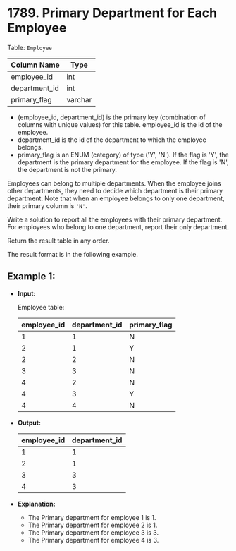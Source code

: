# 1789. Primary Department for Each Employee

Table: `Employee`


| Column Name   |  Type   |
|---------------|---------|
| employee_id   | int     |
| department_id | int     |
| primary_flag  | varchar |

- (employee_id, department_id) is the primary key (combination of columns with unique values) for this table.
employee_id is the id of the employee.
- department_id is the id of the department to which the employee belongs.
- primary_flag is an ENUM (category) of type ('Y', 'N'). If the flag is 'Y', the department is the primary department for the employee. If the flag is 'N', the department is not the primary.
 

Employees can belong to multiple departments. When the employee joins other departments, they need to decide which department is their primary department. Note that when an employee belongs to only one department, their primary column is `'N'`.

Write a solution to report all the employees with their primary department. For employees who belong to one department, report their only department.

Return the result table in any order.

The result format is in the following example.


## Example 1:

- **Input:**

    Employee table:

    | employee_id | department_id | primary_flag |
    |-------------|---------------|--------------|
    | 1           | 1             | N            |
    | 2           | 1             | Y            |
    | 2           | 2             | N            |
    | 3           | 3             | N            |
    | 4           | 2             | N            |
    | 4           | 3             | Y            |
    | 4           | 4             | N            |

- **Output:** 

    | employee_id | department_id |
    |-------------|---------------|
    | 1           | 1             |
    | 2           | 1             |
    | 3           | 3             |
    | 4           | 3             |

- **Explanation:**

    - The Primary department for employee 1 is 1.
    - The Primary department for employee 2 is 1.
    - The Primary department for employee 3 is 3.
    - The Primary department for employee 4 is 3.